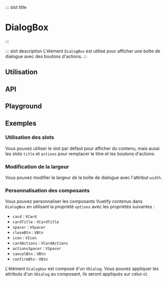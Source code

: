 ::: slot title
# DialogBox
:::

::: slot description
L'élément `DialogBox` est utilisé pour afficher une boîte de dialogue avec des boutons d'actions.
:::

## Utilisation

<DocExample
  eager
  file="elements/dialog-box/examples/dialog-box"
/>

## API

<DocApi
  :value="['DialogBox']"
  :api="{
    DialogBox: {
      props: [
        {
          name: 'value',
          defaultValue: 'false',
          type: 'boolean',
          description: 'Contrôle la visibilité de la boîte de dialogue.'
        },
        {
          name: 'title',
          defaultValue: 'undefined',
          type: 'string',
          description: 'Le titre de la boîte de dialogue.'
        },
        {
          name: 'width',
          defaultValue: '800px',
          type: 'string',
          description: 'La largeur de la boîte de dialogue.'
        },
        {
          name: 'vuetify-options',
          type: 'Options',
          defaultValue: 'undefined',
          description: 'Personnalisation des composants Vuetify en utilisant la directive `customizable`.'
        }
      ],
      slots: [
        {
          name: 'default',
          description: 'Slot pour ajouter du contenu entre le titre et les boutons d\'actions.'
        },
        {
          name: 'title',
          description: 'Slot pour remplacer le titre par défaut.'
        },
        {
          name: 'actions',
          description: 'Slot pour remplacer les boutons d\'actions par défaut.'
        }
      ],
      events: [
        {
          name: 'change',
          description: 'Événement émis lorsque la boite de dialogue apparaît et disparaît.'
        },
        {
          name: 'cancel',
          description: 'Événement émis lorsque l\'utilisateur clique sur le bouton Annuler.'
        },
        {
          name: 'confirm',
          description: 'Événement émis lorsque l\'utilisateur clique sur le bouton Confirmer.'
        }
      ]
    }
  }"
/>

## Playground

<DocExample file="elements/dialog-box/examples/dialog-box-playground" />

## Exemples

### Utilisation des slots

Vous pouvez utiliser le slot par défaut pour afficher du contenu, mais aussi les slots `title` et `actions` pour remplacer le titre et les boutons d'actions.

<DocExample file="elements/dialog-box/examples/dialog-box-slots" />

### Modification de la largeur

Vous pouvez modifier la largeur de la boîte de dialogue avec l'attribut `width`.

<DocExample file="elements/dialog-box/examples/dialog-box-width" />

### Personnalisation des composants

Vous pouvez personnaliser les composants Vuetify contenus dans `DialogBox` en utilisant la propriété `options` avec les propriétés suivantes :

- `card` : `VCard`
- `cardTitle` : `VCardTitle`
- `spacer` : `VSpacer`
- `closeBtn` : `VBtn`
- `icon` : `VIcon`
- `cardActions` : `VCardActions`
- `actionsSpacer` : `VSpacer`
- `cancelBtn` : `VBtn`
- `confirmBtn` : `VBtn`

<DocInfo>

L'élément `Dialogbox` est composé d'un `VDialog`. Vous pouvez appliquer les attributs d'un `VDialog` au composant, ils seront appliqués sur celui-ci.

</DocInfo>

<DocExample file="elements/dialog-box/examples/dialog-box-options" />

